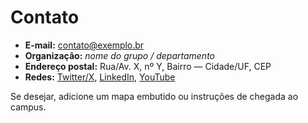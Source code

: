 # Contato

- **E‑mail:** contato@exemplo.br
- **Organização:** _nome do grupo / departamento_
- **Endereço postal:** Rua/Av. X, nº Y, Bairro — Cidade/UF, CEP
- **Redes:** [Twitter/X](https://x.com/...), [LinkedIn](https://linkedin.com/...), [YouTube](https://youtube.com/...)

Se desejar, adicione um mapa embutido ou instruções de chegada ao campus.
